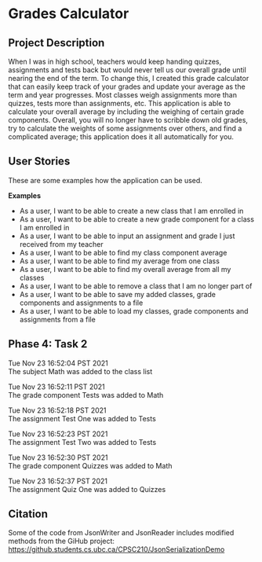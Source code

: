 # Grades Calculator

## Project Description

When I was in high school, teachers would keep handing quizzes, assignments and tests back but would never tell us our 
overall grade until nearing the end of the term. To change this, I created this grade calculator that can easily keep 
track of your grades and update your average as the term and year progresses. Most classes weigh assignments more than 
quizzes, tests more than assignments, etc. This application is able to calculate your overall average by including the 
weighing of certain grade components. Overall, you will no longer have to scribble down old grades, try to calculate 
the weights of some assignments over others, and find a complicated average; this application does it all automatically 
for you.

## User Stories
These are some examples how the application can be used.

**Examples**
- As a user, I want to be able to create a new class that I am enrolled in
- As a user, I want to be able to create a new grade component for a class I am enrolled in
- As a user, I want to be able to input an assignment and grade I just received from my teacher
- As a user, I want to be able to find my class component average
- As a user, I want to be able to find my average from one class
- As a user, I want to be able to find my overall average from all my classes
- As a user, I want to be able to remove a class that I am no longer part of
- As a user, I want to be able to save my added classes, grade components and assignments to a file
- As a user, I want to be able to load my classes, grade components and assignments from a file

## Phase 4: Task 2
Tue Nov 23 16:52:04 PST 2021\
The subject Math was added to the class list

Tue Nov 23 16:52:11 PST 2021\
The grade component Tests was added to Math

Tue Nov 23 16:52:18 PST 2021\
The assignment Test One was added to Tests

Tue Nov 23 16:52:23 PST 2021 \
The assignment Test Two was added to Tests

Tue Nov 23 16:52:30 PST 2021\
The grade component Quizzes was added to Math

Tue Nov 23 16:52:37 PST 2021\
The assignment Quiz One was added to Quizzes

## Citation
Some of the code from JsonWriter and JsonReader includes modified methods from the GiHub project:
https://github.students.cs.ubc.ca/CPSC210/JsonSerializationDemo

